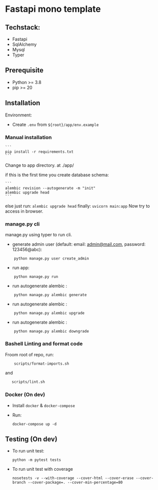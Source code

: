 # Fastapi mono template

## Techstack:
* Fastapi
* SqlAlchemy
* Mysql
* Typer

## Prerequisite

- Python >= 3.8
- pip >= 20

## Installation

Environment:
 
- Create `.env` from `${root}/app/env.example`


### Manual installation 

    ```
    pip install -r requirements.txt
    ```
    
Change to app directory. at ./app/

if this is the first time you create database schema:

    ```
    alembic revision --autogenerate -m "init"
    alembic upgrade head
    ```

else just run:
    ```
    alembic upgrade head
    ```
finally:
    ```
    uvicorn main:app
    ```
Now try to access in browser.

### manage.py cli

manage.py using typer to run cli.

* generate admin user (default: email: admin@mail.com, password: 123456@abc):

```
    python manage.py user create_admin
```

* run app:

```
    python manage.py run
```

* run autogenerate alembic :

```
    python manage.py alembic generate
```

* run autogenerate alembic :

```
    python manage.py alembic upgrade
```

* run autogenerate alembic :

```
    python manage.py alembic downgrade
```


### Bashell Linting and format code

Froom root of repo, run:

```bash
    scripts/format-imports.sh
```
and
```bash
   scripts/lint.sh
```



### Docker (On dev)
- Install `docker` & `docker-compose`

- Run:
    ```
    docker-compose up -d
    ```

## Testing (On dev)
- To run unit test:


    ```
    python -m pytest tests
    ```


- To run unit test with coverage


    ```
    nosetests -v --with-coverage --cover-html --cover-erase --cover-branch --cover-package=. --cover-min-percentage=80
    ```
